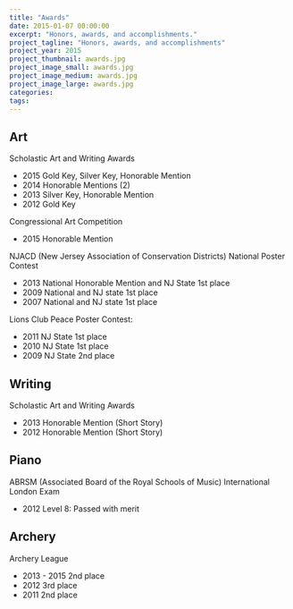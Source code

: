 ```yaml
---
title: "Awards"
date: 2015-01-07 00:00:00
excerpt: "Honors, awards, and accomplishments."
project_tagline: "Honors, awards, and accomplishments"
project_year: 2015
project_thumbnail: awards.jpg
project_image_small: awards.jpg
project_image_medium: awards.jpg
project_image_large: awards.jpg
categories:
tags:
---
```


## Art

Scholastic Art and Writing Awards

- 2015 Gold Key, Silver Key, Honorable Mention
- 2014 Honorable Mentions (2)
- 2013 Silver Key, Honorable Mention
- 2012 Gold Key

Congressional Art Competition

- 2015 Honorable Mention

NJACD (New Jersey Association of Conservation Districts) National Poster Contest

- 2013 National Honorable Mention and NJ State 1st place
- 2009 National and NJ state 1st place
- 2007 National and NJ state 1st place

Lions Club Peace Poster Contest:   
	
- 2011 NJ State 1st place
- 2010 NJ State 1st place
- 2009 NJ State 2nd place

## Writing

Scholastic Art and Writing Awards

- 2013 Honorable Mention (Short Story)
- 2012 Honorable Mention (Short Story)

## Piano

ABRSM (Associated Board of the Royal Schools of Music) International London Exam

- 2012 Level 8: Passed with merit

## Archery

Archery League

- 2013 - 2015 2nd place
- 2012 3rd place
- 2011 2nd place
